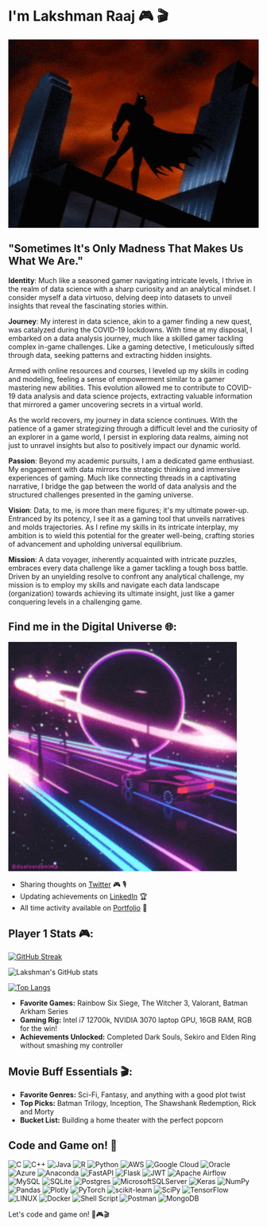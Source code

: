 # I'm Lakshman Raaj 🎮 🎬

<div style="display: flex; justify-content: space-between;">
  <img src="Batman.gif" style="width: 100%;">
</div>

## "Sometimes It's Only Madness That Makes Us What We Are."
**Identity**: Much like a seasoned gamer navigating intricate levels, I thrive in the realm of data science with a sharp curiosity and an analytical mindset. I consider myself a data virtuoso, delving deep into datasets to unveil insights that reveal the fascinating stories within.

**Journey**: My interest in data science, akin to a gamer finding a new quest, was catalyzed during the COVID-19 lockdowns. With time at my disposal, I embarked on a data analysis journey, much like a skilled gamer tackling complex in-game challenges. Like a gaming detective, I meticulously sifted through data, seeking patterns and extracting hidden insights.

Armed with online resources and courses, I leveled up my skills in coding and modeling, feeling a sense of empowerment similar to a gamer mastering new abilities. This evolution allowed me to contribute to COVID-19 data analysis and data science projects, extracting valuable information that mirrored a gamer uncovering secrets in a virtual world.

As the world recovers, my journey in data science continues. With the patience of a gamer strategizing through a difficult level and the curiosity of an explorer in a game world, I persist in exploring data realms, aiming not just to unravel insights but also to positively impact our dynamic world.

**Passion**: Beyond my academic pursuits, I am a dedicated game enthusiast. My engagement with data mirrors the strategic thinking and immersive experiences of gaming. Much like connecting threads in a captivating narrative, I bridge the gap between the world of data analysis and the structured challenges presented in the gaming universe.

**Vision**: Data, to me, is more than mere figures; it's my ultimate power-up. Entranced by its potency, I see it as a gaming tool that unveils narratives and molds trajectories. As I refine my skills in its intricate interplay, my ambition is to wield this potential for the greater well-being, crafting stories of advancement and upholding universal equilibrium.

**Mission**: A data voyager, inherently acquainted with intricate puzzles, embraces every data challenge like a gamer tackling a tough boss battle. Driven by an unyielding resolve to confront any analytical challenge, my mission is to employ my skills and navigate each data landscape (organization) towards achieving its ultimate insight, just like a gamer conquering levels in a challenging game.


## Find me in the Digital Universe 🌐:
<img src="Digital.gif" width="460px">

- Sharing thoughts on <a href="https://twitter.com/Lakshmanraaj">Twitter</a> 🎮 🎙️
- Updating achievements on <a href="https://www.linkedin.com/in/lakshman-raaj-s/">LinkedIn</a> 🏆
- All time activity available on <a href="https://www.datascienceportfol.io/lakshmanraajs">Portfolio</a> 🚀

## Player 1 Stats 🎮:

[![GitHub Streak](https://github-readme-streak-stats.herokuapp.com?user=LakshmanRaajS&theme=highcontrast)](https://git.io/streak-stats)

![Lakshman's GitHub stats](https://github-readme-stats.vercel.app/api?username=LakshmanRaajS&show_icons=true&theme=radical)

[![Top Langs](https://github-readme-stats.vercel.app/api/top-langs/?username=LakshmanRaajS&layout=compact&theme=dracula&langs_count=6&hide_border=true&custom_title=Top%20Languages&title_color=FF69B4)](https://github.com/anuraghazra/github-readme-stats)

- **Favorite Games:** Rainbow Six Siege, The Witcher 3, Valorant, Batman Arkham Series
- **Gaming Rig:** Intel i7 12700k, NVIDIA 3070 laptop GPU, 16GB RAM, RGB for the win!
- **Achievements Unlocked:** Completed Dark Souls, Sekiro and Elden Ring without smashing my controller

## Movie Buff Essentials 🎬:
- **Favorite Genres:** Sci-Fi, Fantasy, and anything with a good plot twist
- **Top Picks:** Batman Trilogy, Inception, The Shawshank Redemption, Rick and Morty
- **Bucket List:** Building a home theater with the perfect popcorn

## Code and Game on! 🚀
![C](https://img.shields.io/badge/c-%2300599C.svg?style=for-the-badge&logo=c&logoColor=white) ![C++](https://img.shields.io/badge/c++-%2300599C.svg?style=for-the-badge&logo=c%2B%2B&logoColor=white) ![Java](https://img.shields.io/badge/java-%23ED8B00.svg?style=for-the-badge&logo=java&logoColor=white) ![R](https://img.shields.io/badge/r-%23276DC3.svg?style=for-the-badge&logo=r&logoColor=white) ![Python](https://img.shields.io/badge/python-3670A0?style=for-the-badge&logo=python&logoColor=ffdd54) ![AWS](https://img.shields.io/badge/AWS-%23FF9900.svg?style=for-the-badge&logo=amazon-aws&logoColor=white) ![Google Cloud](https://img.shields.io/badge/Google%20Cloud-%234285F4.svg?style=for-the-badge&logo=google-cloud&logoColor=white) ![Oracle](https://img.shields.io/badge/Oracle-F80000?style=for-the-badge&logo=oracle&logoColor=white) ![Azure](https://img.shields.io/badge/azure-%230072C6.svg?style=for-the-badge&logo=azure-devops&logoColor=white) ![Anaconda](https://img.shields.io/badge/Anaconda-%2344A833.svg?style=for-the-badge&logo=anaconda&logoColor=white) ![FastAPI](https://img.shields.io/badge/FastAPI-005571?style=for-the-badge&logo=fastapi) ![Flask](https://img.shields.io/badge/flask-%23000.svg?style=for-the-badge&logo=flask&logoColor=white) ![JWT](https://img.shields.io/badge/JWT-black?style=for-the-badge&logo=JSON%20web%20tokens) ![Apache Airflow](https://img.shields.io/badge/Apache%20Airflow-017CEE?style=for-the-badge&logo=Apache%20Airflow&logoColor=white) ![MySQL](https://img.shields.io/badge/mysql-%2300f.svg?style=for-the-badge&logo=mysql&logoColor=white) ![SQLite](https://img.shields.io/badge/sqlite-%2307405e.svg?style=for-the-badge&logo=sqlite&logoColor=white) ![Postgres](https://img.shields.io/badge/postgres-%23316192.svg?style=for-the-badge&logo=postgresql&logoColor=white) ![MicrosoftSQLServer](https://img.shields.io/badge/Microsoft%20SQL%20Sever-CC2927?style=for-the-badge&logo=microsoft%20sql%20server&logoColor=white) ![Keras](https://img.shields.io/badge/Keras-%23D00000.svg?style=for-the-badge&logo=Keras&logoColor=white) ![NumPy](https://img.shields.io/badge/numpy-%23013243.svg?style=for-the-badge&logo=numpy&logoColor=white) ![Pandas](https://img.shields.io/badge/pandas-%23150458.svg?style=for-the-badge&logo=pandas&logoColor=white) ![Plotly](https://img.shields.io/badge/Plotly-%233F4F75.svg?style=for-the-badge&logo=plotly&logoColor=white) ![PyTorch](https://img.shields.io/badge/PyTorch-%23EE4C2C.svg?style=for-the-badge&logo=PyTorch&logoColor=white) ![scikit-learn](https://img.shields.io/badge/scikit--learn-%23F7931E.svg?style=for-the-badge&logo=scikit-learn&logoColor=white) ![SciPy](https://img.shields.io/badge/SciPy-%230C55A5.svg?style=for-the-badge&logo=scipy&logoColor=%white) ![TensorFlow](https://img.shields.io/badge/TensorFlow-%23FF6F00.svg?style=for-the-badge&logo=TensorFlow&logoColor=white) ![LINUX](https://img.shields.io/badge/Linux-FCC624?style=for-the-badge&logo=linux&logoColor=black) ![Docker](https://img.shields.io/badge/docker-%230db7ed.svg?style=for-the-badge&logo=docker&logoColor=white) ![Shell Script](https://img.shields.io/badge/shell_script-%23121011.svg?style=for-the-badge&logo=gnu-bash&logoColor=white) ![Postman](https://img.shields.io/badge/Postman-FF6C37?style=for-the-badge&logo=postman&logoColor=white) ![MongoDB](https://img.shields.io/badge/MongoDB-%234ea94b.svg?style=for-the-badge&logo=mongodb&logoColor=white)


Let's code and game on! 🚀🎮🎬
